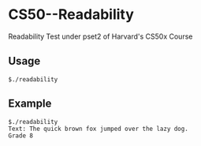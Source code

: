 # CS50--Readability
Readability Test under pset2 of Harvard's CS50x Course

## Usage
```
$./readability
```
## Example
```
$./readability
Text: The quick brown fox jumped over the lazy dog.
Grade 8
```

